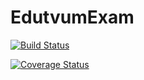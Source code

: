 # EdutvumExam

[![Build Status](https://travis-ci.org/Tattvum/edutvum-exam.svg?branch=master)](https://travis-ci.org/Tattvum/edutvum-exam)

[![Coverage Status](https://coveralls.io/repos/github/Tattvum/edutvum-exam/badge.svg?branch=master)](https://coveralls.io/github/Tattvum/edutvum-exam?branch=master)
